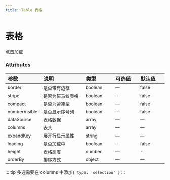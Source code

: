 ```yaml
---
title: Table 表格
---
```


# 表格

<code-demo title="基础表格" description="基础的表格展示用法">
  <table-demo1></table-demo1>
  <highlight-code slot="codeText" lang="vue">
    <y-table
      :columns="columns"
      :data-source="dataSource"
      :selected-items.sync="selectedItems"
    >
    </y-table>
    <script>
      export default {
        components: {
          'y-table': Table,
        },
        data() {
          return {
            selectedItems: [],
            columns: [
              { text: '姓名', key: 'name', width: 100 },
              { text: '分数', key: 'score', width: 100 },
              {
                text: '学校',
                key: 'company',
              },
            ],
            dataSource: [
              {
                id: 1,
                name: '小张',
                company: '浙江工业大学',
                score: 100,
                description: 'xxxx xxxx',
              },
              {
                id: 2,
                name: '小红',
                company: '浙江工业大学',
                score: 99,
                description: 'xxxx xxxx',
              },
              { id: 3, name: '小李', company: '浙江工业大学', score: 100 },
              { id: 4, name: '小陈', company: '浙江工业大学', score: 99 },
              { id: 5, name: '小黄', company: '浙江工业大学', score: 100 },
              { id: 6, name: '小张', company: '浙江工业大学', score: 100 },
            ],
          }
        },
      }
    </script>
  </highlight-code>
</code-demo>

<code-demo title="带斑马纹表格" description="使用带斑马纹的表格，可以更容易区分出不同行的数据">
  <table-demo2></table-demo2>
  <highlight-code slot="codeText" lang="vue">
    <y-table
      :columns="columns"
      :data-source="dataSource"
      :selected-items.sync="selectedItems"
      stripe
    >
    </y-table>
    <script>
      export default {
        components: {
          'y-table': Table,
        },
        data() {
          return {
            selectedItems: [],
            columns: [
              { text: '姓名', key: 'name', width: 100 },
              { text: '分数', key: 'score', width: 100 },
              {
                text: '学校',
                key: 'company',
              },
            ],
            dataSource: [
              {
                id: 1,
                name: '小张',
                company: '浙江工业大学',
                score: 100,
                description: 'xxxx xxxx',
              },
              {
                id: 2,
                name: '小红',
                company: '浙江工业大学',
                score: 99,
                description: 'xxxx xxxx',
              },
              { id: 3, name: '小李', company: '浙江工业大学', score: 100 },
              { id: 4, name: '小陈', company: '浙江工业大学', score: 99 },
              { id: 5, name: '小黄', company: '浙江工业大学', score: 100 },
              { id: 6, name: '小张', company: '浙江工业大学', score: 100 },
            ],
          }
        },
      }
    </script>
  </highlight-code>
</code-demo>

<code-demo title="带边框表格" description="">
  <table-demo3></table-demo3>
  <highlight-code slot="codeText" lang="vue">
    <y-table
      :columns="columns"
      :data-source="dataSource"
      :selected-items.sync="selectedItems"
      stripe
      border
    >
    </y-table>
    <script>
      export default {
        components: {
          'y-table': Table,
        },
        data() {
          return {
            selectedItems: [],
            columns: [
              { text: '姓名', key: 'name', width: 100 },
              { text: '分数', key: 'score', width: 100 },
              {
                text: '学校',
                key: 'company',
              },
            ],
            dataSource: [
              {
                id: 1,
                name: '小张',
                company: '浙江工业大学',
                score: 100,
                description: 'xxxx xxxx',
              },
              {
                id: 2,
                name: '小红',
                company: '浙江工业大学',
                score: 99,
                description: 'xxxx xxxx',
              },
              { id: 3, name: '小李', company: '浙江工业大学', score: 100 },
              { id: 4, name: '小陈', company: '浙江工业大学', score: 99 },
              { id: 5, name: '小黄', company: '浙江工业大学', score: 100 },
              { id: 6, name: '小张', company: '浙江工业大学', score: 100 },
            ],
          }
        },
      }
    </script>
  </highlight-code>
</code-demo>

<code-demo title="可选择" description="选择多行数据时使用 checkbox">
  <table-demo4></table-demo4>
  <highlight-code slot="codeText" lang="vue">
    <y-table
      :columns="columns"
      :data-source="dataSource"
      :selected-items.sync="selectedItems"
      stripe
      border
    >
    </y-table>
    <script>
      export default {
        components: {
          'y-table': Table,
        },
        data() {
          return {
            selectedItems: [],
            columns: [
              { type: 'selection' },
              { text: '姓名', key: 'name', width: 100 },
              { text: '分数', key: 'score', width: 100 },
              {
                text: '学校',
                key: 'company',
              },
            ],
            dataSource: [
              {
                id: 1,
                name: '小张',
                company: '浙江工业大学',
                score: 100,
                description: 'xxxx xxxx',
              },
              {
                id: 2,
                name: '小红',
                company: '浙江工业大学',
                score: 99,
                description: 'xxxx xxxx',
              },
              { id: 3, name: '小李', company: '浙江工业大学', score: 100 },
              { id: 4, name: '小陈', company: '浙江工业大学', score: 99 },
              { id: 5, name: '小黄', company: '浙江工业大学', score: 100 },
              { id: 6, name: '小张', company: '浙江工业大学', score: 100 },
            ],
          }
        },
      }
    </script>
  </highlight-code>
</code-demo>

<code-demo title="排序" description="对表格进行排序，可快速查找或对比数据">
  <table-demo5></table-demo5>
  <highlight-code slot="codeText" lang="vue">
    <y-table
      :columns="columns"
      :data-source="dataSource"
      :selected-items.sync="selectedItems"
      stripe
      border
      :order-by.sync="orderBy"
      @update:orderBy="changeOrderBy"
    >
    </y-table>
    <script>
      export default {
        components: {
          'y-table': Table,
        },
        data() {
          return {
            selectedItems: [],
            columns: [
              { type: 'selection' },
              { text: '姓名', key: 'name', width: 100 },
              { text: '分数', key: 'score', width: 100 },
              {
                text: '学校',
                key: 'company',
              },
            ],
            orderBy: {
              score: 'desc',
            },
            dataSource: [
              {
                id: 1,
                name: '小张',
                company: '浙江工业大学',
                score: 100,
                description: 'xxxx xxxx',
              },
              {
                id: 2,
                name: '小红',
                company: '浙江工业大学',
                score: 99,
                description: 'xxxx xxxx',
              },
              { id: 3, name: '小李', company: '浙江工业大学', score: 100 },
              { id: 4, name: '小陈', company: '浙江工业大学', score: 99 },
              { id: 5, name: '小黄', company: '浙江工业大学', score: 100 },
              { id: 6, name: '小张', company: '浙江工业大学', score: 100 },
            ],
          }
        },
        methods: {
          changeOrderBy(temp) {
            if (temp.score === 'desc') {
              this.dataSource.sort((a, b) => b.score - a.score)
            } else {
              this.dataSource.sort((a, b) => a.score - b.score)
            }
          },
        },
      }
    </script>
  </highlight-code>
</code-demo>

<code-demo title="加载中" description="">
  <table-demo6></table-demo6>
  <highlight-code slot="codeText" lang="vue">
    <y-table
      :columns="columns"
      :data-source="dataSource"
      :selected-items.sync="selectedItems"
      stripe
      border
      :loading="loading"
    >
    </y-table>
    <y-button style="margin-top: 10px;" @click="clickLoading" type="primary"
      >点击加载</y-button
    >
    <script>
      export default {
        components: {
          'y-table': Table,
          'y-button': Button,
        },
        data() {
          return {
            selectedItems: [],
            columns: [
              { type: 'selection' },
              { text: '姓名', key: 'name', width: 100 },
              { text: '分数', key: 'score', width: 100 },
              {
                text: '学校',
                key: 'company',
              },
            ],
            loading: false,
            dataSource: [
              {
                id: 1,
                name: '小张',
                company: '浙江工业大学',
                score: 100,
                description: 'xxxx xxxx',
              },
              {
                id: 2,
                name: '小红',
                company: '浙江工业大学',
                score: 99,
                description: 'xxxx xxxx',
              },
              { id: 3, name: '小李', company: '浙江工业大学', score: 100 },
              { id: 4, name: '小陈', company: '浙江工业大学', score: 99 },
              { id: 5, name: '小黄', company: '浙江工业大学', score: 100 },
              { id: 6, name: '小张', company: '浙江工业大学', score: 100 },
            ],
          }
        },
        methods: {
          clickLoading() {
            this.loading = true
            setTimeout(() => {
              this.loading = false
            }, 3000)
          },
        },
      }
    </script>
  </highlight-code>
</code-demo>

<code-demo title="可展开" description="当行内容过多并且不想显示横向滚动条时，可以使用 Table 展开行功能">
  <table-demo7></table-demo7>
  <highlight-code slot="codeText" lang="vue">
    <y-table
      :columns="columns"
      :data-source="dataSource"
      :selected-items.sync="selectedItems"
      stripe
      border
      expand-key="description"
    >
    </y-table>
    <script>
      export default {
        components: {
          'y-table': Table,
        },
        data() {
          return {
            selectedItems: [],
            columns: [
              { text: '姓名', key: 'name', width: 100 },
              { text: '分数', key: 'score', width: 100 },
              {
                text: '学校',
                key: 'company',
              },
            ],
            loading: false,
            dataSource: [
              {
                id: 1,
                name: '小张',
                company: '浙江工业大学',
                score: 100,
                description: 'xxxx xxxx',
              },
              {
                id: 2,
                name: '小红',
                company: '浙江工业大学',
                score: 99,
                description: 'xxxx xxxx',
              },
              { id: 3, name: '小李', company: '浙江工业大学', score: 100 },
              { id: 4, name: '小陈', company: '浙江工业大学', score: 99 },
              { id: 5, name: '小黄', company: '浙江工业大学', score: 100 },
              { id: 6, name: '小张', company: '浙江工业大学', score: 100 },
            ],
          }
        },
      }
    </script>
  </highlight-code>
</code-demo>

<code-demo title="显示序号列" description="">
  <table-demo8></table-demo8>
  <highlight-code slot="codeText" lang="vue">
    <y-table
      :columns="columns"
      :data-source="dataSource"
      :selected-items.sync="selectedItems"
      stripe
      border
      numberVisible
    >
    </y-table>
    <script>
      export default {
        components: {
          'y-table': Table,
        },
        data() {
          return {
            selectedItems: [],
            columns: [
              { text: '姓名', key: 'name', width: 100 },
              { text: '分数', key: 'score', width: 100 },
              {
                text: '学校',
                key: 'company',
              },
            ],
            loading: false,
            dataSource: [
              {
                id: 1,
                name: '小张',
                company: '浙江工业大学',
                score: 100,
                description: 'xxxx xxxx',
              },
              {
                id: 2,
                name: '小红',
                company: '浙江工业大学',
                score: 99,
                description: 'xxxx xxxx',
              },
              { id: 3, name: '小李', company: '浙江工业大学', score: 100 },
              { id: 4, name: '小陈', company: '浙江工业大学', score: 99 },
              { id: 5, name: '小黄', company: '浙江工业大学', score: 100 },
              { id: 6, name: '小张', company: '浙江工业大学', score: 100 },
            ],
          }
        },
      }
    </script>
  </highlight-code>
</code-demo>

<code-demo title="自定义列" description="自定义列的显示内容，可组合其他组件使用">
  <table-demo9></table-demo9>
  <highlight-code slot="codeText" lang="vue">
    <y-table
      :columns="columns"
      :data-source="dataSource"
      :selected-items.sync="selectedItems"
      stripe
      border
      numberVisible
    >
      <template slot-scope="row">
        <y-button style="margin-right: 5px">编辑</y-button>
        <y-button>查看</y-button>
      </template>
    </y-table>
    <script>
      export default {
        components: {
          'y-table': Table,
          'y-button': Button,
        },
        data() {
          return {
            selectedItems: [],
            columns: [
              { text: '姓名', key: 'name', width: 100 },
              { text: '分数', key: 'score', width: 100 },
              {
                text: '学校',
                key: 'company',
              },
            ],
            loading: false,
            dataSource: [
              {
                id: 1,
                name: '小张',
                company: '浙江工业大学',
                score: 100,
                description: 'xxxx xxxx',
              },
              {
                id: 2,
                name: '小红',
                company: '浙江工业大学',
                score: 99,
                description: 'xxxx xxxx',
              },
              { id: 3, name: '小李', company: '浙江工业大学', score: 100 },
              { id: 4, name: '小陈', company: '浙江工业大学', score: 99 },
              { id: 5, name: '小黄', company: '浙江工业大学', score: 100 },
              { id: 6, name: '小张', company: '浙江工业大学', score: 100 },
            ],
          }
        },
      }
    </script>
  </highlight-code>
</code-demo>

<code-demo title="固定表头" description="纵向内容过多时，可选择固定表头">
  <table-demo10></table-demo10>
  <highlight-code slot="codeText" lang="vue">
    <y-table
      :columns="columns"
      :data-source="dataSource"
      :selected-items.sync="selectedItems"
      stripe
      :height="400"
      numberVisible
    >
      <template slot-scope="row">
        <y-button style="margin-right: 5px">编辑</y-button>
        <y-button>查看</y-button>
      </template>
    </y-table>
    <script>
      export default {
        components: {
          'y-table': Table,
          'y-button': Button,
        },
        data() {
          return {
            selectedItems: [],
            columns: [
              { text: '姓名', key: 'name', width: 100 },
              { text: '分数', key: 'score', width: 100 },
              {
                text: '学校',
                key: 'company',
              },
            ],
            loading: false,
            dataSource: [
              {
                id: 1,
                name: '小张',
                company: '浙江工业大学',
                score: 100,
                description: 'xxxx xxxx',
              },
              {
                id: 2,
                name: '小红',
                company: '浙江工业大学',
                score: 99,
                description: 'xxxx xxxx',
              },
              { id: 3, name: '小李', company: '浙江工业大学', score: 100 },
              { id: 4, name: '小陈', company: '浙江工业大学', score: 99 },
              { id: 5, name: '小黄', company: '浙江工业大学', score: 100 },
              { id: 6, name: '小张', company: '浙江工业大学', score: 100 },
              { id: 7, name: '小李', company: '浙江工业大学', score: 100 },
              { id: 8, name: '小陈', company: '浙江工业大学', score: 99 },
              { id: 9, name: '小黄', company: '浙江工业大学', score: 100 },
              { id: 10, name: '小张', company: '浙江工业大学', score: 100 },
              { id: 11, name: '小李', company: '浙江工业大学', score: 100 },
              { id: 12, name: '小陈', company: '浙江工业大学', score: 99 },
              { id: 13, name: '小黄', company: '浙江工业大学', score: 100 },
              { id: 14, name: '小张', company: '浙江工业大学', score: 100 },
            ],
          }
        },
      }
    </script>
  </highlight-code>
</code-demo>

<code-demo title="紧凑型" description="">
  <table-demo11></table-demo11>
  <highlight-code slot="codeText" lang="vue">
    <y-table
      :columns="columns"
      :data-source="dataSource"
      :selected-items.sync="selectedItems"
      stripe
      border
      compact
    >
    </y-table>
    <script>
      export default {
        components: {
          'y-table': Table,
        },
        data() {
          return {
            selectedItems: [],
            columns: [
              { text: '姓名', key: 'name', width: 100 },
              { text: '分数', key: 'score', width: 100 },
              {
                text: '学校',
                key: 'company',
              },
            ],
            loading: false,
            dataSource: [
              {
                id: 1,
                name: '小张',
                company: '浙江工业大学',
                score: 100,
                description: 'xxxx xxxx',
              },
              {
                id: 2,
                name: '小红',
                company: '浙江工业大学',
                score: 99,
                description: 'xxxx xxxx',
              },
              { id: 3, name: '小李', company: '浙江工业大学', score: 100 },
              { id: 4, name: '小陈', company: '浙江工业大学', score: 99 },
              { id: 5, name: '小黄', company: '浙江工业大学', score: 100 },
              { id: 6, name: '小张', company: '浙江工业大学', score: 100 },
            ],
          }
        },
      }
    </script>
  </highlight-code>
</code-demo>

<style scoped>
table th { width: 100px; text-align: left; background: #f7f7f7; } 
table th:nth-of-type(2){ width: 200px; }
table td { font-size: 14px; }
</style>

### Attributes

| 参数          | 说明             | 类型    | 可选值 | 默认值 |
| ------------- | ---------------- | ------- | ------ | ------ |
| border        | 是否带有边框     | boolean | —      | false  |
| stripe        | 是否为斑马纹表格 | boolean | —      | false  |
| compact       | 是否为紧凑型     | boolean | —      | false  |
| numberVisible | 是否显示序号列   | boolean | —      | false  |
| dataSource    | 表格数据         | array   | —      | —      |
| columns       | 表头             | array   | —      | —      |
| expandKey     | 展开行显示属性   | string  | —      | —      |
| loading       | 是否加载中       | boolean | —      | false  |
| height        | 表格高度         | number  | —      | -      |
| orderBy       | 排序方式         | object  | —      | —      |

::: tip
多选需要在 columns 中添加`{ type: 'selection' }`
:::
